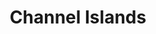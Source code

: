 ---
unit_code: "CHIS"
unit_name: "Channel Islands NP"
unit_type: "National Park"
nps_region: "Pacific West"
scalerank: 5
note: "null"
name: "Channel Islands"
featureclass: "National Park Service"
geojson: >-
  {"type":"Feature","properties":{},"geometry":{"type":"Polygon","coordinates":[[[-120.34456380208337,34.04650878906256],[-120.33577473958337,34.0487060546875],[-120.33032226562489,34.047159830729186],[-120.31831868489587,34.04003906250006],[-120.31131998697919,34.03446451822924],[-120.30655924479169,34.02640787760424],[-120.30830891927087,34.0181884765625],[-120.32958984375,34.018636067708314],[-120.35123697916663,34.01904296875006],[-120.36043294270831,34.0147705078125],[-120.37381998697919,34.01778157552093],[-120.38236490885419,34.02412923177076],[-120.39278157552081,34.02596028645837],[-120.40620930989581,34.03141276041674],[-120.41520182291669,34.032470703125114],[-120.42374674479169,34.0249430338543],[-120.43819173177076,34.02954101562506],[-120.44608561197919,34.03023274739576],[-120.44921874999994,34.035888671875114],[-120.43798828124989,34.03853352864587],[-120.41528320312494,34.05448404947924],[-120.40340169270837,34.051472981770814],[-120.39404296875,34.05330403645843],[-120.38000488281239,34.0609130859375],[-120.36897786458337,34.07128906250006],[-120.36905924479163,34.07621256510424],[-120.36222330729157,34.0716959635418],[-120.35896809895837,34.06498209635424],[-120.35628255208337,34.0585123697918],[-120.36067708333337,34.0531005859375],[-120.35603841145837,34.047078450520814],[-120.34456380208337,34.04650878906256]]]}}
number: 6
title: "Channel Islands"
---